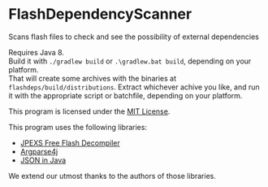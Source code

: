 # FlashDependencyScanner
Scans flash files to check and see the possibility of external dependencies

Requires Java 8.  
Build it with `./gradlew build` or `.\gradlew.bat build`, depending on your platform.  
That will create some archives with the binaries at `flashdeps/build/distributions`. Extract whichever achive you like, and run it with the appropriate script or batchfile, depending on your platform.

This program is licensed under the [MIT License](licenses/FlashDependencyScanner/LICENSE).

This program uses the following libraries:
 - [JPEXS Free Flash Decompiler](https://github.com/jindrapetrik/jpexs-decompiler)
 - [Argparse4j](https://github.com/argparse4j/argparse4j)
 - [JSON in Java](https://github.com/stleary/JSON-java)

We extend our utmost thanks to the authors of those libraries.
